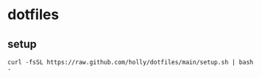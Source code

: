 # dotfiles

## setup

```
curl -fsSL https://raw.github.com/holly/dotfiles/main/setup.sh | bash - 
```

